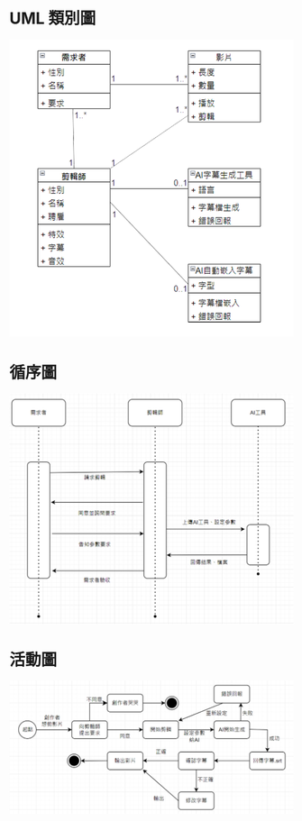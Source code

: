 # UML 類別圖


![UML](uml.png 'UML')

# 循序圖

![image](循序圖.png 'image')


# 活動圖

![image](活動圖.png 'image')
